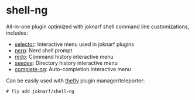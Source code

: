 # shell-ng

All-in-one plugin optimized with joknarf shell command line customizations, includes:
* [selector](https://github.com/joknarf/selector): Interactive menu used in joknarf plugins
* [nerp](https://github.com/joknarf/nerdp): Nerd shell prompt
* [redo](https://github.com/joknarf/redo): Command history interactive menu
* [seedee](https://github.com/joknarf/seedee): Directory history interactive menu
* [complete-ng](https://github.com/joknarf/complete-ng): Auto-completion interactive menu

Can be easily used with [thefly](https://github.com/joknarf/thefly) plugin manager/teleporter:
```
# fly add joknarf/shell-ng
```
